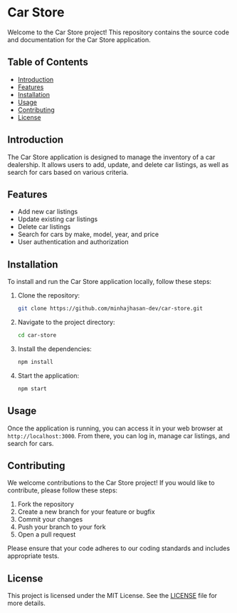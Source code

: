 # Car Store

Welcome to the Car Store project! This repository contains the source code and documentation for the Car Store application.

## Table of Contents

- [Introduction](#introduction)
- [Features](#features)
- [Installation](#installation)
- [Usage](#usage)
- [Contributing](#contributing)
- [License](#license)

## Introduction

The Car Store application is designed to manage the inventory of a car dealership. It allows users to add, update, and delete car listings, as well as search for cars based on various criteria.

## Features

- Add new car listings
- Update existing car listings
- Delete car listings
- Search for cars by make, model, year, and price
- User authentication and authorization

## Installation

To install and run the Car Store application locally, follow these steps:

1. Clone the repository:
   ```bash
   git clone https://github.com/minhajhasan-dev/car-store.git
   ```
2. Navigate to the project directory:
   ```bash
   cd car-store
   ```
3. Install the dependencies:
   ```bash
   npm install
   ```
4. Start the application:
   ```bash
   npm start
   ```

## Usage

Once the application is running, you can access it in your web browser at `http://localhost:3000`. From there, you can log in, manage car listings, and search for cars.

## Contributing

We welcome contributions to the Car Store project! If you would like to contribute, please follow these steps:

1. Fork the repository
2. Create a new branch for your feature or bugfix
3. Commit your changes
4. Push your branch to your fork
5. Open a pull request

Please ensure that your code adheres to our coding standards and includes appropriate tests.

## License

This project is licensed under the MIT License. See the [LICENSE](LICENSE) file for more details.
